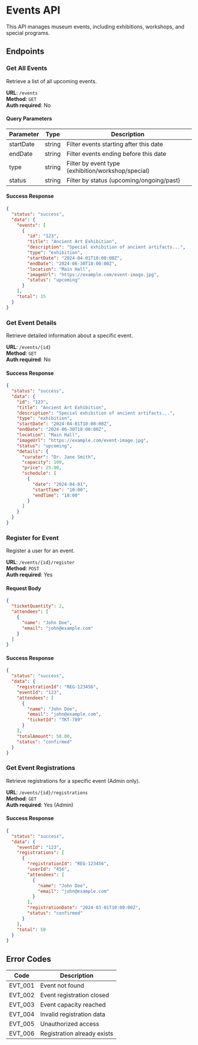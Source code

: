 # Events API

This API manages museum events, including exhibitions, workshops, and special programs.

## Endpoints

### Get All Events

Retrieve a list of all upcoming events.

**URL**: `/events`  
**Method**: `GET`  
**Auth required**: No

#### Query Parameters
| Parameter | Type | Description |
|-----------|------|-------------|
| startDate | string | Filter events starting after this date |
| endDate | string | Filter events ending before this date |
| type | string | Filter by event type (exhibition/workshop/special) |
| status | string | Filter by status (upcoming/ongoing/past) |

#### Success Response
```json
{
  "status": "success",
  "data": {
    "events": [
      {
        "id": "123",
        "title": "Ancient Art Exhibition",
        "description": "Special exhibition of ancient artifacts...",
        "type": "exhibition",
        "startDate": "2024-04-01T10:00:00Z",
        "endDate": "2024-06-30T18:00:00Z",
        "location": "Main Hall",
        "imageUrl": "https://example.com/event-image.jpg",
        "status": "upcoming"
      }
    ],
    "total": 15
  }
}
```

### Get Event Details

Retrieve detailed information about a specific event.

**URL**: `/events/{id}`  
**Method**: `GET`  
**Auth required**: No

#### Success Response
```json
{
  "status": "success",
  "data": {
    "id": "123",
    "title": "Ancient Art Exhibition",
    "description": "Special exhibition of ancient artifacts...",
    "type": "exhibition",
    "startDate": "2024-04-01T10:00:00Z",
    "endDate": "2024-06-30T18:00:00Z",
    "location": "Main Hall",
    "imageUrl": "https://example.com/event-image.jpg",
    "status": "upcoming",
    "details": {
      "curator": "Dr. Jane Smith",
      "capacity": 100,
      "price": 25.00,
      "schedule": [
        {
          "date": "2024-04-01",
          "startTime": "10:00",
          "endTime": "18:00"
        }
      ]
    }
  }
}
```

### Register for Event

Register a user for an event.

**URL**: `/events/{id}/register`  
**Method**: `POST`  
**Auth required**: Yes

#### Request Body
```json
{
  "ticketQuantity": 2,
  "attendees": [
    {
      "name": "John Doe",
      "email": "john@example.com"
    }
  ]
}
```

#### Success Response
```json
{
  "status": "success",
  "data": {
    "registrationId": "REG-123456",
    "eventId": "123",
    "attendees": [
      {
        "name": "John Doe",
        "email": "john@example.com",
        "ticketId": "TKT-789"
      }
    ],
    "totalAmount": 50.00,
    "status": "confirmed"
  }
}
```

### Get Event Registrations

Retrieve registrations for a specific event (Admin only).

**URL**: `/events/{id}/registrations`  
**Method**: `GET`  
**Auth required**: Yes (Admin)

#### Success Response
```json
{
  "status": "success",
  "data": {
    "eventId": "123",
    "registrations": [
      {
        "registrationId": "REG-123456",
        "userId": "456",
        "attendees": [
          {
            "name": "John Doe",
            "email": "john@example.com"
          }
        ],
        "registrationDate": "2024-03-01T10:00:00Z",
        "status": "confirmed"
      }
    ],
    "total": 50
  }
}
```

## Error Codes

| Code | Description |
|------|-------------|
| EVT_001 | Event not found |
| EVT_002 | Event registration closed |
| EVT_003 | Event capacity reached |
| EVT_004 | Invalid registration data |
| EVT_005 | Unauthorized access |
| EVT_006 | Registration already exists 